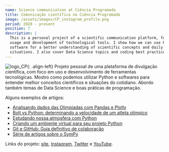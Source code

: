 ```yaml
---
name: Science communication at Ciência Programada
title: Comunicação científica no Ciência Programada
image: /assets/images/CP_instagram_profile.png
period: 2020 - present
position: 7
description: |
  This is a personal project of a scientific communication platform, focused on
  usage and development of technological tools. I show how we can use Python and
  software for a better understanding of scientific concepts and daily
  situations. I also cover Data Science topics and coding best practices.
---
```


![logo_CP](/assets/images/CP_instagram_profile.png){: .align-left}
Projeto pessoal de uma plataforma de divulgação científica, com foco em uso e
desenvolvimento de ferramentas tecnológicas.  Mostro como podemos utilizar
Python e softwares para entender melhor conceitos científicos e situações do
cotidiano. Abordo também temas de Data Science e boas práticas de programação.

Alguns exemplos de artigos:

- [Analisando dados das Olimpíadas com Pandas e
Plotly](https://cienciaprogramada.com.br/2021/08/dados-olimpiadas-pandas-plotly/)
- [Bolt vs Python: determinando a velocidade de um atleta
olímpico](https://cienciaprogramada.com.br/2020/09/bolt-python-determinando-velocidade-atleta-olimpico/)
- [Estudando nossa atmosfera com
Python](https://cienciaprogramada.com.br/2020/12/estudando-atmosfera-python/)
- [Criando um ambiente virtual para seu projeto
Python](https://cienciaprogramada.com.br/2020/08/ambiente-virtual-projeto-python/)
- [Git e GitHub: Guia definitivo de
colaboração](https://cienciaprogramada.com.br/2021/09/guia-definitivo-git-github/)
- [Série de artigos sobre o
SymPy](https://cienciaprogramada.com.br/category/sympy/)

Links do projeto: [site](https://cienciaprogramada.com.br/),
[Instagram](https://instagram.com/cienciaprogramada),
[Twitter](https://twitter.com/cienciaprog) e
[YouTube](https://www.youtube.com/channel/UCrUs_osDl_GaHgUdU7v3YGw).
